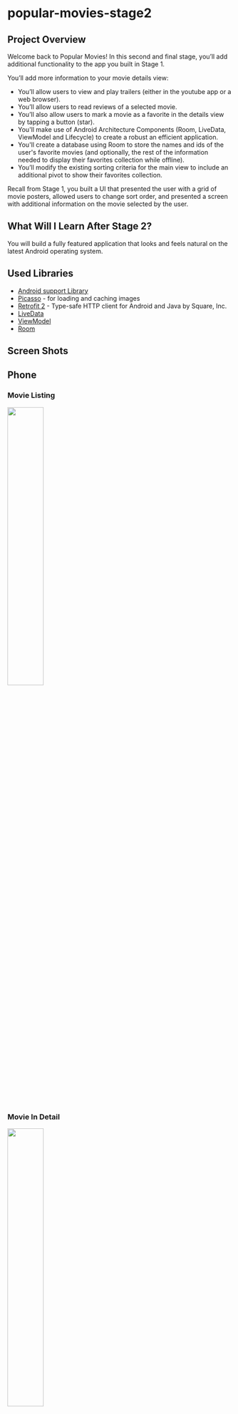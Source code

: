 # popular-movies-stage2

## Project Overview

Welcome back to Popular Movies! In this second and final stage, you’ll add additional functionality to the app you built in Stage 1.

You’ll add more information to your movie details view:

* You’ll allow users to view and play trailers (either in the youtube app or a web browser).
* You’ll allow users to read reviews of a selected movie.
* You’ll also allow users to mark a movie as a favorite in the details view by tapping a button (star).
* You'll make use of Android Architecture Components (Room, LiveData, ViewModel and Lifecycle) to create a robust an  efficient application.
* You'll create a database using Room to store the names and ids of the user's favorite movies (and optionally, the rest of the information needed to display their favorites collection while offline).
* You’ll modify the existing sorting criteria for the main view to include an additional pivot to show their favorites collection.

Recall from Stage 1, you built a UI that presented the user with a grid of movie posters, allowed users to change sort order, and presented a screen with additional information on the movie selected by the user.

## What Will I Learn After Stage 2?

You will build a fully featured application that looks and feels natural on the latest Android operating system.

## Used Libraries
*   [Android support Library](https://developer.android.com/topic/libraries/support-library)
*   [Picasso](https://github.com/square/picasso) - for loading and caching images 
*   [Retrofit 2](https://github.com/square/retrofit) - Type-safe HTTP client for Android and Java by Square, Inc. 
*   [LiveData](https://developer.android.com/topic/libraries/architecture/livedata)
*   [ViewModel](https://developer.android.com/topic/libraries/architecture/viewmodel)
*   [Room](https://developer.android.com/topic/libraries/architecture/room)

## Screen Shots
## Phone
### Movie Listing
<img src="https://github.com/Suparna-here/popular-movies-stage2/blob/master/ScreenShots/Phone/MovieListing.png" width="40%" />

### Movie In Detail
<img src="https://github.com/Suparna-here/popular-movies-stage2/blob/master/ScreenShots/Phone/MovieInDetail.png" width="40%" />

### Mark Favorite Movie
<img src="https://github.com/Suparna-here/popular-movies-stage2/blob/master/ScreenShots/Phone/MarkFavoriteMovie.png" width="40%" />

### Menu for choosing sort order
<img src="https://github.com/Suparna-here/popular-movies-stage2/blob/master/ScreenShots/Phone/SortOnFromMenu.png" width="40%" />

### Show Favorite Movies
<img src="https://github.com/Suparna-here/popular-movies-stage2/blob/master/ScreenShots/Phone/FavoriteMovieListing.png" width="40%" />

### Favorite Movie In Detail
<img src="https://github.com/Suparna-here/popular-movies-stage2/blob/master/ScreenShots/Phone/FavoriteMovieInDetail.png" width="40%" />

## Tablet
### Movie Listing
<img src="https://github.com/Suparna-here/popular-movies-stage2/blob/master/ScreenShots/Tablet/MovieListing.png" width="40%" />

### Movie In Detail
<img src="https://github.com/Suparna-here/popular-movies-stage2/blob/master/ScreenShots/Tablet/MovieInDetail.png" width="40%" />

### Mark Favorite Movie
<img src="https://github.com/Suparna-here/popular-movies-stage2/blob/master/ScreenShots/Tablet/MarkFavoriteMovie.png" width="40%" />

### Menu for choosing sort order
<img src="https://github.com/Suparna-here/popular-movies-stage2/blob/master/ScreenShots/Tablet/SortOnFromMenu.png" width="40%" />

### Show Favorite Movies
<img src="https://github.com/Suparna-here/popular-movies-stage2/blob/master/ScreenShots/Tablet/FavoriteMovieListing.png" width="40%" />

### Favorite Movie In Detail
<img src="https://github.com/Suparna-here/popular-movies-stage2/blob/master/ScreenShots/Tablet/FavoriteMovieInDetail.png" width="40%" />
